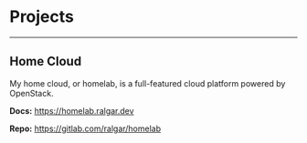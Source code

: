 # Projects

---

## Home Cloud

My home cloud, or homelab, is a full-featured cloud platform powered by
 OpenStack.

**Docs:** https://homelab.ralgar.dev

**Repo:** https://gitlab.com/ralgar/homelab
